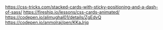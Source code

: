 https://css-tricks.com/stacked-cards-with-sticky-positioning-and-a-dash-of-sass/
https://fireship.io/lessons/css-cards-animated/
https://codepen.io/alimughal01/details/ZgEdvQ
https://codepen.io/anmolraj/pen/KKaJrjq
